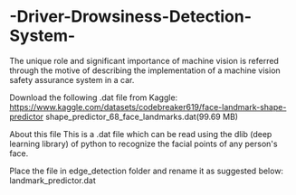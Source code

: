# -Driver-Drowsiness-Detection-System-
The unique role and significant importance of machine vision is referred through the motive of describing the implementation of a machine vision safety assurance system in a car. 


Download the following .dat file from Kaggle: https://www.kaggle.com/datasets/codebreaker619/face-landmark-shape-predictor
shape_predictor_68_face_landmarks.dat(99.69 MB)

About this file
This is a .dat file which can be read using the dlib (deep learning library) of python to recognize the facial points of any person's face.

Place the file in edge_detection folder and rename it as suggested below:
landmark_predictor.dat 
